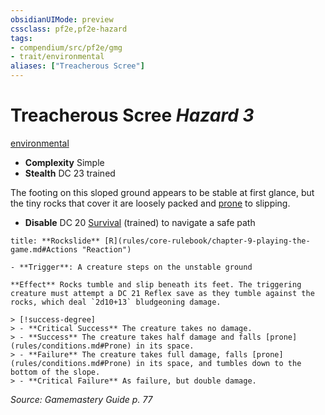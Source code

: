 ```yaml
---
obsidianUIMode: preview
cssclass: pf2e,pf2e-hazard
tags:
- compendium/src/pf2e/gmg
- trait/environmental
aliases: ["Treacherous Scree"]
---
```

# Treacherous Scree *Hazard 3*  
[environmental](environmental.md "Environmental Hazard Trait")  

- **Complexity** Simple
- **Stealth** DC 23 trained  

The footing on this sloped ground appears to be stable at first glance, but the tiny rocks that cover it are loosely packed and [prone](conditions.md#Prone) to slipping.

- **Disable** DC 20 [Survival](skills.md#Survival) (trained) to navigate a safe path  

```ad-embed-ability
title: **Rockslide** [R](rules/core-rulebook/chapter-9-playing-the-game.md#Actions "Reaction")

- **Trigger**: A creature steps on the unstable ground

**Effect** Rocks tumble and slip beneath its feet. The triggering creature must attempt a DC 21 Reflex save as they tumble against the rocks, which deal `2d10+13` bludgeoning damage.

> [!success-degree] 
> - **Critical Success** The creature takes no damage.
> - **Success** The creature takes half damage and falls [prone](rules/conditions.md#Prone) in its space.
> - **Failure** The creature takes full damage, falls [prone](rules/conditions.md#Prone) in its space, and tumbles down to the bottom of the slope.
> - **Critical Failure** As failure, but double damage.
```

*Source: Gamemastery Guide p. 77*